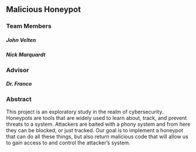## Malicious Honeypot
### Team Members
##### John Velten
##### Nick Marquardt
### Advisor
##### Dr. Franco
### Abstract
This project is an exploratory study in the realm of cybersecurity. Honeypots are tools that are widely used to learn about, track, and prevent threats to a system. Attackers are baited with a phony system and from here they can be blocked, or just tracked. Our goal is to implement a honeypot that can do all these things, but also return malicious code that will allow us to gain access to and control the attacker’s system.
